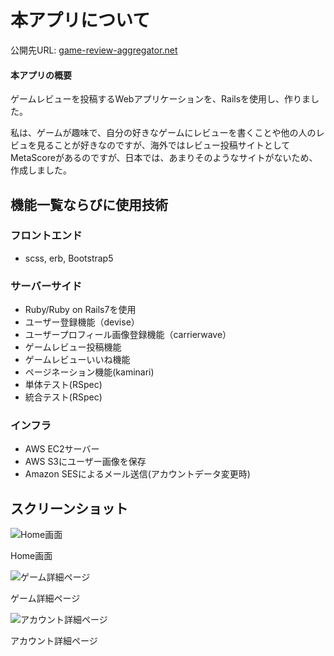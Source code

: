 # 本アプリについて

公開先URL: [game-review-aggregator.net](https://game-review-aggregator.net)

#### 本アプリの概要
ゲームレビューを投稿するWebアプリケーションを、Railsを使用し、作りました。

私は、ゲームが趣味で、自分の好きなゲームにレビューを書くことや他の人のレビュを見ることが好きなのですが、海外ではレビュー投稿サイトとしてMetaScoreがあるのですが、日本では、あまりそのようなサイトがないため、作成しました。

## 機能一覧ならびに使用技術
### フロントエンド
* scss, erb, Bootstrap5

### サーバーサイド
* Ruby/Ruby on Rails7を使用
* ユーザー登録機能（devise）
* ユーザープロフィール画像登録機能（carrierwave）
* ゲームレビュー投稿機能
* ゲームレビューいいね機能
* ページネーション機能(kaminari)
* 単体テスト(RSpec)
* 統合テスト(RSpec)

### インフラ
* AWS EC2サーバー
* AWS S3にユーザー画像を保存
* Amazon SESによるメール送信(アカウントデータ変更時)

## スクリーンショット
![Home画面](https://user-images.githubusercontent.com/120573270/223739992-db0a280c-fb04-4911-9392-f6b747042f2d.png "Home画面")

Home画面

![ゲーム詳細ページ](https://user-images.githubusercontent.com/120573270/223737643-350555bc-dfdf-4dc7-83ec-5e0419d069aa.png "ゲーム詳細ページ")

ゲーム詳細ページ

![アカウント詳細ページ](https://user-images.githubusercontent.com/120573270/223738603-4557cd30-5535-46db-baf1-e060eaba1f7f.png "アカウント詳細ページ")

アカウント詳細ページ
